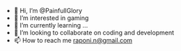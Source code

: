 - 👋 Hi, I’m @PainfullGlory
- 👀 I’m interested in gaming
- 🌱 I’m currently learning ...
- 💞️ I’m looking to collaborate on coding and development
- 📫 How to reach me raponi.n@gmail.com

<!---
PainfullGlory/PainfullGlory is a ✨ special ✨ repository because its `README.md` (this file) appears on your GitHub profile.
You can click the Preview link to take a look at your changes.
--->
